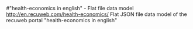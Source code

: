 #"health-economics in english" - Flat file data model
http://en.recuweb.com/health-economics/
Flat JSON file data model of the recuweb portal "health-economics in english"
